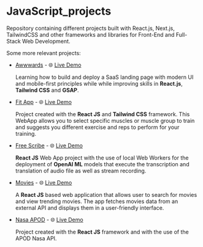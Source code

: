 # JavaScript_projects

Repository containing different projects built with React.js, Next.js, TailwindCSS and other frameworks and libraries for Front-End and Full-Stack Web Development.

Some more relevant projects:

- [Awwwards](./awwwards_react-js/) - 🌐 [Live Demo](https://awward-ac.netlify.app/) 
    
    Learning how to build and deploy a SaaS landing page with modern UI and mobile-first principles while while improving skills in **React.js**, **Tailwind CSS** and **GSAP**.

- [Fit App](./fit-app_react-js/) - 🌐 [Live Demo](https://swole-ac.netlify.app/#workout)

    Project created with the **React JS** and **Tailwind CSS** framework. This WebApp allows you to select specific muscles or muscle group to train and suggests you different exercise and reps to perform for your training.

- [Free Scribe](./free-scribe_react-js/) - 🌐 [Live Demo](https://freescribe-ac.netlify.app/)

    **React JS** Web App project with the use of local Web Workers for the deployment of **OpenAI ML** models that execute the transcription and translation of audio file as well as stream recording.

- [Movies](./movies_react-js/) - 🌐 [Live Demo](https://movie-ac.netlify.app/)

    A **React JS** based web application that allows user to search for movies and view trending movies. The app fetches movies data from an external API and displays them in a user-friendly interface.

- [Nasa APOD](./nasa-app_react-js/) - 🌐 [Live Demo](https://apod-react-app-ac.netlify.app/)

    Project created with the **React JS** framework and with the use of the APOD Nasa API.